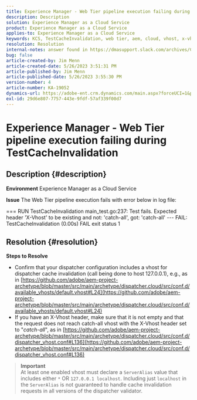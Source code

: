 ```yaml
---
title: Experience Manager - Web Tier pipeline execution failing during TestCacheInvalidation
description: Description
solution: Experience Manager as a Cloud Service
product: Experience Manager as a Cloud Service
applies-to: Experience Manager as a Cloud Service
keywords: KCS, TestCacheInvalidation, web tier, aem, cloud, vhost, x-vhost, troubleshooting, Experience Manager, pipeline execution failing, fail
resolution: Resolution
internal-notes: answer found in https://dmasupport.slack.com/archives/C013SBSHPKK/p1645102872540889?thread_ts=1645102277.855389&cid=C013SBSHPKK
bug: false
article-created-by: Jim Menn
article-created-date: 5/26/2023 3:51:31 PM
article-published-by: Jim Menn
article-published-date: 5/26/2023 3:55:30 PM
version-number: 4
article-number: KA-19052
dynamics-url: https://adobe-ent.crm.dynamics.com/main.aspx?forceUCI=1&pagetype=entityrecord&etn=knowledgearticle&id=7a6df82b-ddfb-ed11-8849-6045bd006e5a
exl-id: 29d6e807-7757-443e-9fdf-57af339f00d7
---
```

# Experience Manager - Web Tier pipeline execution failing during TestCacheInvalidation

## Description {#description}


<b>Environment</b>
 Experience Manager as a Cloud Service

<b>Issue</b>
 The Web Tier pipeline execution fails with error below in log file:

=== RUN TestCacheInvalidation
 main_test.go:237: Test fails. Expected header 'X-Vhost' to be existing and not: 'catch-all', got: 'catch-all'
 --- FAIL: TestCacheInvalidation (0.00s)
 FAIL
 exit status 1


## Resolution {#resolution}

<b>Steps to Resolve</b>

- Confirm that your dispatcher configuration includes a vhost for dispatcher cache invalidation (call being done to host 127.0.0.1), e.g., as in [https://github.com/adobe/aem-project-archetype/blob/master/src/main/archetype/dispatcher.cloud/src/conf.d/available_vhosts/default.vhost#L24](https://github.com/adobe/aem-project-archetype/blob/master/src/main/archetype/dispatcher.cloud/src/conf.d/available_vhosts/default.vhost#L24)
- If you have an X-Vhost header, make sure that it is not empty and that the request does not reach catch-all vhost with the X-Vhost header set to "*catch-all*", as in [https://github.com/adobe/aem-project-archetype/blob/master/src/main/archetype/dispatcher.cloud/src/conf.d/dispatcher_vhost.conf#L136](https://github.com/adobe/aem-project-archetype/blob/master/src/main/archetype/dispatcher.cloud/src/conf.d/dispatcher_vhost.conf#L136)

> **Important**  
> At least one enabled vhost must declare a `ServerAlias` value that includes either `*` OR `127.0.0.1 localhost`. Including just `localhost` in the `ServerAlias` is not guaranteed to handle cache invalidation requests in all versions of the dispatcher validator.
